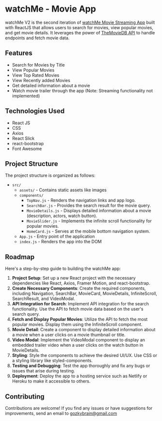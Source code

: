 # watchMe - Movie App

watchMe V2 is the second iteration of [watchMe Movie Streaming App](https://github.com/Gozkybrain/watchMe) built with ReactJS that allows users to search for movies, view popular movies, and get movie details. It leverages the power of [TheMovieDB API](https://www.themoviedb.org/) to handle endpoints and fetch movie data.

<!-- ![watchMe Preview](./src/assets/watchMe.png) -->

## Features

- Search for Movies by Title
- View Popular Movies
- View Top Rated Movies
- View Recently added Movies
- Get detailed information about a movie
- Watch movie trailer through the app (Note: Streaming functionality not implemented)

## Technologies Used

- React JS
- CSS
- Axios
- React Slick
- react-bootstrap
- Font Awesome

## Project Structure

The project structure is organized as follows:

- `src/`
  - `assets/` - Contains static assets like images
  - `components/`
    - `TopNav.js` - Renders the navigation links and app logo.
    - `SearchBar.js` - Provides the search result for the movie query.
    - `MovieDetails.js` - Displays detailed information about a movie (description, actors, watch button).
    - `MovieSlider.js` - Implements the infinite scroll functionality for popular movies.
    - `HomeCard.js` - Serves at the mobile bottom navigation system.
  - `App.js` - Entry point of the application
  - `index.js` - Renders the app into the DOM

## Roadmap

Here's a step-by-step guide to building the watchMe app:

1. **Project Setup**: Set up a new React project with the necessary dependencies like React, Axios, Framer Motion, and react-bootstrap.
2. **Create Necessary Components**: Create the required components, including Navigation, SearchBar, MovieCard, MovieDetails, InfiniteScroll, SearchResult, and VideoModal.
3. **API Integration for Search**: Implement API integration for the search functionality. Use the API to fetch movie data based on the user's search query.
4. **Fetch and Display Popular Movies**: Utilize the API to fetch the most popular movies. Display them using the InfiniteScroll component.
5. **Movie Detail**: Create a component to display detailed information about a movie when a user clicks on a movie thumbnail or title.
6. **Video Modal**: Implement the VideoModal component to display an embedded trailer video when a user clicks on the watch button in MovieDetails.
7. **Styling**: Style the components to achieve the desired UI/UX. Use CSS or a styling library like styled-components.
8. **Testing and Debugging**: Test the app thoroughly and fix any bugs or issues that arise during testing.
9. **Deployment**: Deploy the app to a hosting service such as Netlify or Heroku to make it accessible to others.


## Contributing

Contributions are welcome! If you find any issues or have suggestions for improvements, send an email to [gozkybrain@gmail.com](http://mail.google.com/)


